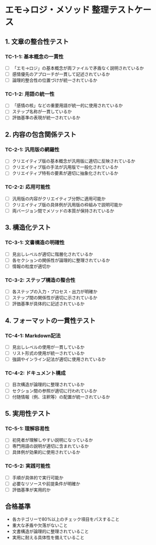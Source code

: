 # エモ→ロジ・メソッド 整理テストケース

## 1. 文章の整合性テスト
### TC-1-1: 基本概念の一貫性
- [ ] 「エモ→ロジ」の基本概念が両ファイルで矛盾なく説明されているか
- [ ] 感情優先のアプローチが一貫して記述されているか
- [ ] 論理的整合性の位置づけが統一されているか

### TC-1-2: 用語の統一性
- [ ] 「感情の核」などの重要用語が統一的に使用されているか
- [ ] ステップ名称が一貫しているか
- [ ] 評価基準の表現が統一されているか

## 2. 内容の包含関係テスト
### TC-2-1: 汎用版の網羅性
- [ ] クリエイティブ版の基本概念が汎用版に適切に反映されているか
- [ ] クリエイティブ版の手法が汎用版で一般化されているか
- [ ] クリエイティブ特有の要素が適切に抽象化されているか

### TC-2-2: 応用可能性
- [ ] 汎用版の内容がクリエイティブ分野に適用可能か
- [ ] クリエイティブ版の具体例が汎用版の枠組みで説明可能か
- [ ] 両バージョン間でメソッドの本質が保持されているか

## 3. 構造化テスト
### TC-3-1: 文書構造の明確性
- [ ] 見出しレベルが適切に階層化されているか
- [ ] 各セクションの関係性が論理的に整理されているか
- [ ] 情報の粒度が適切か

### TC-3-2: ステップ構造の整合性
- [ ] 各ステップの入力・プロセス・出力が明確か
- [ ] ステップ間の関係性が適切に示されているか
- [ ] 評価基準が具体的に記述されているか

## 4. フォーマットの一貫性テスト
### TC-4-1: Markdown記法
- [ ] 見出しレベルの使用が一貫しているか
- [ ] リスト形式の使用が統一されているか
- [ ] 強調やインライン記法が適切に使用されているか

### TC-4-2: ドキュメント構成
- [ ] 目次構造が論理的に整理されているか
- [ ] セクション間の参照が適切に行われているか
- [ ] 付随情報（例、注釈等）の配置が統一されているか

## 5. 実用性テスト
### TC-5-1: 理解容易性
- [ ] 初見者が理解しやすい説明になっているか
- [ ] 専門用語の説明が適切に含まれているか
- [ ] 具体例が効果的に使用されているか

### TC-5-2: 実践可能性
- [ ] 手順が具体的で実行可能か
- [ ] 必要なリソースや前提条件が明確か
- [ ] 評価基準が実用的か

## 合格基準
- 各カテゴリーで80%以上のチェック項目をパスすること
- 重大な矛盾や欠落がないこと
- 文書構造が論理的に整理されていること
- 実用に耐える具体性を備えていること
